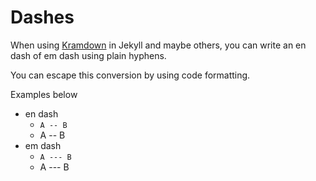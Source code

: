 # Dashes

When using [Kramdown](https://github.com/gettalong/kramdown) in Jekyll and maybe others, you can write an en dash of em dash using plain hyphens.

You can escape this conversion by using code formatting.

Examples below

- en dash
    - `A -- B`
    - A -- B
- em dash
    - `A --- B`
    - A --- B
